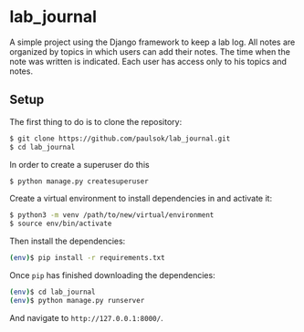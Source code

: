 # lab_journal
A simple project using the Django framework to keep a lab log.
All notes are organized by topics in which users can add their notes. The time when the note was written is indicated.
Each user has access only to his topics and notes.

## Setup
The first thing to do is to clone the repository:
```sh
$ git clone https://github.com/paulsok/lab_journal.git
$ cd lab_journal
```

In order to create a superuser do this
```sh
$ python manage.py createsuperuser
```

Create a virtual environment to install dependencies in and activate it:
```sh
$ python3 -m venv /path/to/new/virtual/environment
$ source env/bin/activate
```

Then install the dependencies:
```sh
(env)$ pip install -r requirements.txt
```

Once `pip` has finished downloading the dependencies:
```sh
(env)$ cd lab_journal
(env)$ python manage.py runserver
```
And navigate to `http://127.0.0.1:8000/`.

